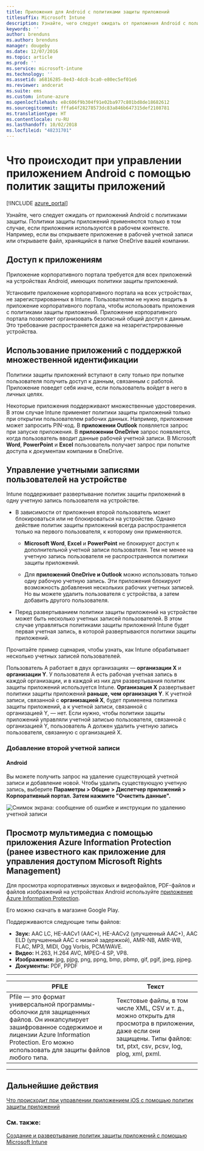 ```yaml
---
title: Приложения для Android с политиками защиты приложений
titlesuffix: Microsoft Intune
description: Узнайте, чего следует ожидать от приложения Android с политиками защиты.
keywords: ''
author: brenduns
ms.author: brenduns
manager: dougeby
ms.date: 12/07/2016
ms.topic: article
ms.prod: ''
ms.service: microsoft-intune
ms.technology: ''
ms.assetid: a6816285-8e43-4dc8-bca0-e80ec5ef01e6
ms.reviewer: andcerat
ms.suite: ems
ms.custom: intune-azure
ms.openlocfilehash: e8c606f9b304f91e02ba977c801bd8de18682612
ms.sourcegitcommit: fffa64f28278573dc83a846b647315def2108781
ms.translationtype: HT
ms.contentlocale: ru-RU
ms.lasthandoff: 10/02/2018
ms.locfileid: "48231701"
---
```

# <a name="what-to-expect-when-your-android-app-is-managed-by-app-protection-policies"></a>Что происходит при управлении приложением Android с помощью политик защиты приложений 

[!INCLUDE [azure_portal](./includes/azure_portal.md)]

Узнайте, чего следует ожидать от приложений Android с политиками защиты. Политики защиты приложений применяются только в том случае, если приложения используются в рабочем контексте. Например, если вы открываете приложение в рабочей учетной записи или открываете файл, хранящийся в папке OneDrive вашей компании.
##  <a name="accessing-apps"></a>Доступ к приложениям

Приложение корпоративного портала требуется для всех приложений на устройствах Android, имеющих политики защиты приложений.

Установите приложение корпоративного портала на всех устройствах, не зарегистрированных в Intune. Пользователям не нужно входить в приложение корпоративного портала, чтобы использовать приложения с политиками защиты приложений.
Приложение корпоративного портала позволяет организовать безопасный общий доступ к данным. Это требование распространяется даже на незарегистрированные устройства.


##  <a name="using-apps-with-multi-identity-support"></a>Использование приложений с поддержкой множественной идентификации

Политики защиты приложений вступают в силу только при попытке пользователя получить доступ к данным, связанным с работой.  Приложение поведет себя иначе, если пользователь войдет в него в личных целях.

Некоторые приложения поддерживают множественные удостоверения. В этом случае Intune применяет политики защиты приложений только при открытии пользователем рабочих данных.  Например, приложение может запросить PIN-код.  В **приложении Outlook** появляется запрос при запуске приложения. В **приложении OneDrive** запрос появляется, когда пользователь вводит данные рабочей учетной записи.  В Microsoft **Word**, **PowerPoint** и **Excel** пользователь получает запрос при попытке доступа к документам компании в OneDrive.
##  <a name="managing-user-accounts-on-the-device"></a>Управление учетными записями пользователей на устройстве

Intune поддерживает развертывание политик защиты приложений в одну учетную запись пользователя на устройстве.

* В зависимости от приложения второй пользователь может блокироваться или не блокироваться на устройстве. Однако действие политик защиты приложений всегда распространяется только на первого пользователя, к которому они применяются.

  * **Microsoft Word**, **Excel** и **PowerPoint** не блокируют доступ к дополнительной учетной записи пользователя. Тем не менее на учетную запись пользователя не распространяются политики защиты приложений.

  * Для **приложений OneDrive и Outlook** можно использовать только одну рабочую учетную запись.  Эти приложения блокируют возможность добавления нескольких рабочих учетных записей.  Но вы можете удалить пользователя с устройства, а затем добавить другого пользователя.


* Перед развертыванием политики защиты приложений на устройстве может быть несколько учетных записей пользователей. В этом случае управляться политиками защиты приложений Intune будет первая учетная запись, в которой развертываются политики защиты приложений.


Прочитайте пример сценария, чтобы узнать, как Intune обрабатывает несколько учетных записей пользователей.

Пользователь A работает в двух организациях — **организации X** и **организации Y**. У пользователя A есть рабочая учетная запись в каждой организации, и в каждой из них для развертывания политик защиты приложений используется Intune. **Организация X** развертывает политики защиты приложений **раньше, чем** **организация Y**. К учетной записи, связанной с **организацией X**, будет применена политика защиты приложений, а к учетной записи, связанной с организацией Y, — нет. Если нужно, чтобы политики защиты приложений управляли учетной записью пользователя, связанной с организацией Y, пользователь А должен удалить учетную запись пользователя, связанную с организацией X.
### <a name="adding-a-second-account"></a>Добавление второй учетной записи
####  <a name="android"></a>Android
Вы можете получить запрос на удаление существующей учетной записи и добавление новой.  Чтобы удалить существующую учетную запись, выберите **Параметры &gt; Общие &gt; Диспетчер приложений &gt; Корпоративный портал. Затем нажмите "Очистить данные".**

![Снимок экрана: сообщение об ошибке и инструкции по удалению учетной записи](./media/android-switch-user.png)

##  <a name="viewing-media-files-with-the-azure-information-protection-app-previously-known-as-rights-management-sharing-app"></a>Просмотр мультимедиа с помощью приложения Azure Information Protection (ранее известного как приложение для управления доступом Microsoft Rights Management)
Для просмотра корпоративных звуковых и видеофайлов, PDF-файлов и файлов изображений на устройствах Android используйте [приложение Azure Information Protection](https://play.google.com/store/apps/details?id=com.microsoft.ipviewer).

Его можно скачать в магазине Google Play.  

Поддерживаются следующие типы файлов:

* **Звук:** AAC LC, HE-AACv1 (AAC+), HE-AACv2 (улучшенный AAC+), AAC ELD (улучшенный AAC с низкой задержкой), AMR-NB, AMR-WB, FLAC, MP3, MIDI, Ogg Vorbis, PCM/WAVE.
* **Видео:** H.263, H.264 AVC, MPEG-4 SP, VP8.
* **Изображения:** jpg, pjpg, png, ppng, bmp, pbmp, gif, pgif, jpeg, pjpeg.
* **Документы:** PDF, PPDF

------------

|                                                                                 <strong>PFILE</strong>                                                                                 |                                                                      <strong>Текст</strong>                                                                      |
|----------------------------------------------------------------------------------------------------------------------------------------------------------------------------------------|-----------------------------------------------------------------------------------------------------------------------------------------------------------------|
| Pfile — это формат универсальной программы-оболочки для защищенных файлов. Он инкапсулирует зашифрованное содержимое и лицензии Azure Information Protection. Его можно использовать для защиты файлов любого типа. | Текстовые файлы, в том числе XML, CSV и т. д., можно открыть для просмотра в приложении, даже если они защищены. Типы файлов: txt, ptxt, csv, pcsv, log, plog, xml, pxml. |

---------------
## <a name="next-steps"></a>Дальнейшие действия
[Что происходит при управлении приложением iOS с помощью политик защиты приложений](app-protection-enabled-apps-ios.md)

### <a name="see-also"></a>См. также:
[Создание и развертывание политик защиты приложений с помощью Microsoft Intune](app-protection-policies.md)
